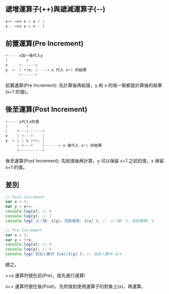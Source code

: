 
## 遞增運算子(++)與遞減運算子(--)

```javascript
x++ <=> x = x + 1
x-- <=> x = x - 1
```

## 前置運算(Pre Increment)

```javascript
+---- x加一後代入y
|        ↑
v     +------+
y  =  | ++x; |----→ x 代入 x+1 的結果
      +------+
```

前置運算(Pre Increment): 先計算後再給值，y 和 x 的值一致都是計算後的結果(x+1 的值)。

## 後至運算(Post Increment)

```javascript
+---- y代入x的值
|        ↑
|    +---|------+
v    | +---+    |
y  = | | x |++; |
     | +---+    |------→ x 後代入 x+1 的結果
     +----------+
```

後至運算(Post Increment): 先給值後再計算，y 可以保留 x+1 之前的值，x 保留 x+1 的值。

## 差別

```javascript
// Post Increment
var x = 3;
var y = x++;
console.log(x); // 4
console.log(y); // 3
console.log(`上一號: ${y}，目前號碼: ${x}`); // 上一號: 3，目前號碼: 4

// Pre Increment
var x = 3;
var y = ++x;
console.log(x); // 4
console.log(y); // 4
console.log(`目前人數共 ${x}/${y}`); // 目前人數共 4/4
```

總之，

++x 運算符號在前(Pre)，就先進行運算!

x++ 運算符號在後(Post)，先附值到使用運算子的對象上(x)，再運算。
